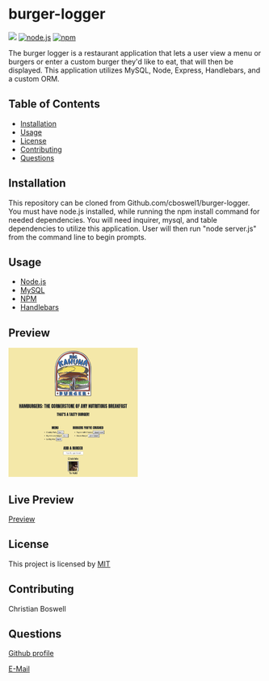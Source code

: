 # burger-logger

![](https://img.shields.io/badge/license-MIT-yellow)
[![node.js](https://img.shields.io/node/v/c?color=pink)](https://nodejs.org/en/)
[![npm](https://img.shields.io/npm/v/npm?color=blue&logo=npm)](https://www.npmjs.com/package/inquirer)


The burger logger is a restaurant application that lets a user view a menu or burgers or enter a custom burger they'd like to eat, that will then be displayed. This application utilizes MySQL, Node, Express, Handlebars, and a custom ORM. 


## Table of Contents 
  - [Installation](#installation)
  - [Usage](#usage)
  - [License](#license)
  - [Contributing](#contributing)
  - [Questions](#questions)


## Installation 
This repository can be cloned from Github.com/cboswel1/burger-logger. You must have node.js installed, while running the npm install command for needed dependencies. You will need inquirer, mysql, and table dependencies to utilize this application. User will then run "node server.js" from the command line to begin prompts. 


## Usage
  - [Node.js](https://nodejs.org/en/)
  - [MySQL](https://www.mysql.com/)
  - [NPM](https://www.npmjs.com/)
  - [Handlebars](https://handlebarsjs.com/)

## Preview 
<img src="https://github.com/cboswel1/burger-logger/blob/main/public/assets/img/Screen%20Shot%202020-10-21%20at%209.48.41%20PM.png?raw=true" height="256" title="Home Screen">


## Live Preview 
[Preview](https://youtu.be/rpb3aoB5EOM)


## License
This project is licensed by [MIT](https://opensource.org/licenses/MIT)


## Contributing
Christian Boswell


## Questions

[Github profile](https://github.com/cboswel1)

[E-Mail](mailto:christianboswell86@gmail.com)

